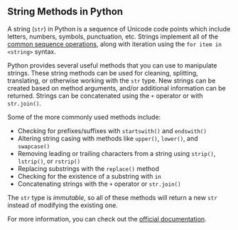 ## String Methods in Python

A string (`str`) in Python is a sequence of Unicode code points which
include letters, numbers, symbols, punctuation, etc. Strings
implement all of the [common sequence operations][types seq common],
along with iteration using the `for item in <string>` syntax.

Python provides several useful methods that you can use to manipulate
strings. These string methods can be used for cleaning, splitting, translating,
or otherwise working with the `str` type. New strings can be created based
on method arguments, and/or additional information can be returned. Strings
can be concatenated using the `+` operator or with `str.join()`.

Some of the more commonly used methods include:

- Checking for prefixes/suffixes with `startswith()` and `endswith()`
- Altering string casing with methods like `upper()`, `lower()`, and `swapcase()`
- Removing leading or trailing characters from a string using `strip()`, `lstrip()`, or `rstrip()`
- Replacing substrings with the `replace()` method
- Checking for the existence of a substring with `in`
- Concatenating strings with the `+` operator or `str.join()`

The `str` type is _immutable_, so all of these methods will return a new `str` instead of modifying the existing one.

For more information, you can check out the [official documentation][official documentation].

[types seq common]: https://docs.python.org/3/library/stdtypes.html#typesseq-common
[official documentation]: https://docs.python.org/3/library/stdtypes.html#string-methods
